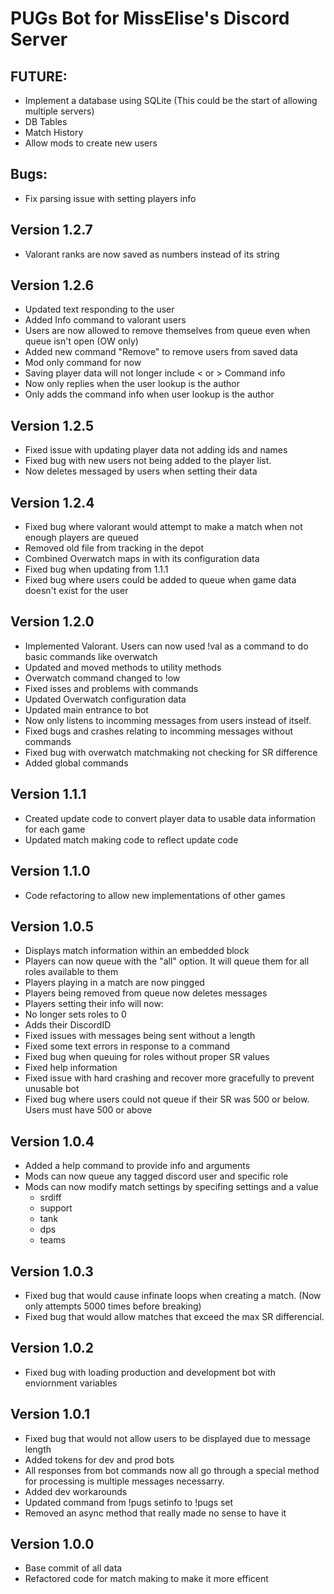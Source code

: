 # PUGs Bot for MissElise's Discord Server

## FUTURE: 
- Implement a database using SQLite (This could be the start of allowing multiple servers)
 - DB Tables 
 - Match History
- Allow mods to create new users

## Bugs:
- Fix parsing issue with setting players info

## Version 1.2.7
- Valorant ranks are now saved as numbers instead of its string

## Version 1.2.6
- Updated text responding to the user
- Added Info command to valorant users
- Users are now allowed to remove themselves from queue even when queue isn't open (OW  only)
- Added new command "Remove" to remove users from saved data
 - Mod only command for now
- Saving player data will not longer include < or >
Command info
 - Now only replies when the user lookup is the author
 - Only adds the command info when user lookup is the author

## Version 1.2.5
- Fixed issue with updating player data not adding ids and names
- Fixed bug with new users not being added to the player list.
- Now deletes messaged by users when setting their data

## Version 1.2.4
- Fixed bug where valorant would attempt to make a match when not enough players are queued
- Removed old file from tracking in the depot
- Combined Overwatch maps in with its configuration data
- Fixed bug when updating from 1.1.1
- Fixed bug where users could be added to queue when game data doesn't exist for the user

## Version 1.2.0
- Implemented Valorant. Users can now used !val as a command to do basic commands like overwatch
- Updated and moved methods to utility methods
- Overwatch command changed to !ow
- Fixed isses and problems with commands
- Updated Overwatch configuration data
- Updated main entrance to bot 
 - Now only listens to incomming messages from users instead of itself.
 - Fixed bugs and crashes relating to incomming messages without commands
- Fixed bug with overwatch matchmaking not checking for SR difference
- Added global commands

## Version 1.1.1
- Created update code to convert player data to usable data information for each game
- Updated match making code to reflect update code

## Version 1.1.0
- Code refactoring to allow new implementations of other games

## Version 1.0.5
- Displays match information within an embedded block
- Players can now queue with the "all" option. It will queue them for all roles available to them
- Players playing in a match are now pingged
- Players being removed from queue now deletes messages
- Players setting their info will now: 
 - No longer sets roles to 0
 - Adds their DiscordID
- Fixed issues with messages being sent without a length
- Fixed some text errors in response to a command
- Fixed bug when queuing for roles without proper SR values
- Fixed help information 
- Fixed issue with hard crashing and recover more gracefully to prevent unusable bot
- Fixed bug where users could not queue if their SR was 500 or below. Users must have 500 or above

## Version 1.0.4
- Added a help command to provide info and arguments 
- Mods can now queue any tagged discord user and specific role
- Mods can now modify match settings by specifing settings and a value
  - srdiff
  - support
  - tank
  - dps
  - teams

## Version 1.0.3
- Fixed bug that would cause infinate loops when creating a match. (Now only attempts 5000 times before breaking)
- Fixed bug that would allow matches that exceed the max SR differencial.

## Version 1.0.2
- Fixed bug with loading production and development bot with enviornment variables

## Version 1.0.1
- Fixed bug that would not allow users to be displayed due to message length
- Added tokens for dev and prod bots
- All responses from bot commands now all go through a special method for processing is multiple messages necessarry.
- Added dev workarounds
- Updated command from !pugs setinfo to !pugs set
- Removed an async method that really made no sense to have it

## Version 1.0.0
- Base commit of all data
- Refactored code for match making to make it more efficent